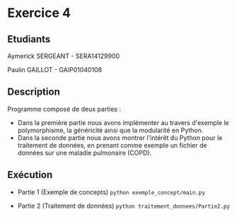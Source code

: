 # Exercice 4

## Etudiants

Aymerick SERGEANT - SERA14129900

Paulin GAILLOT - GAIP01040108

## Description

Programme composé de deux parties :

* Dans la première partie nous avons implémenter au travers d'exemple le polymorphisme, la généricité ainsi que la modularité en Python.
* Dans la seconde partie nous avons montrer l'intérêt du Python pour le traitement de données, en prenant comme exemple un fichier de données sur une maladie pulmonaire (COPD).

## Exécution

* Partie 1 (Exemple de concepts)
``python exemple_concept/main.py``

* Partie 2 (Traitement de données)
``python traitement_donnees/Partie2.py``

